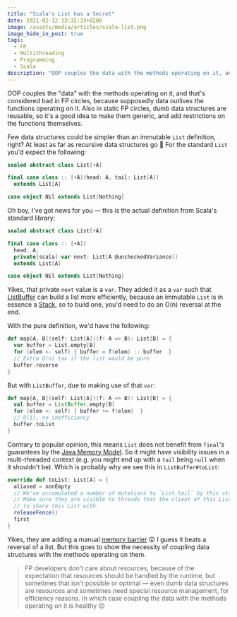 ```yaml
---
title: "Scala's List has a Secret"
date: 2021-02-12 13:32:33+0200
image: /assets/media/articles/scala-list.png
image_hide_in_post: true
tags: 
  - FP
  - Multithreading
  - Programming
  - Scala
description: "OOP couples the data with the methods operating on it, and this is considered bad in FP circles. But is it?"
---
```


OOP couples the "data" with the methods operating on it, and that's considered bad in FP circles, because supposedly data outlives the functions operating on it. Also in static FP circles, dumb data structures are reusable, so it's a good idea to make them generic, and add restrictions on the functions themselves.

Few data structures could be simpler than an immutable `List` definition, right? At least as far as recursive data structures go 🙂 For the standard `List` you'd expect the following:

```scala
sealed abstract class List[+A]

final case class :: [+A](head: A, tail: List[A])
  extends List[A]

case object Nil extends List[Nothing]
```

Oh boy, I've got news for you — this is the actual definition from Scala's standard library:

```scala
sealed abstract class List[+A]

final case class :: [+A](
  head: A, 
  private[scala] var next: List[A @uncheckedVariance]) 
  extends List[A]

case object Nil extends List[Nothing]
```

Yikes, that private `next` value is a `var`. They added it as a `var` such that [ListBuffer](https://www.scala-lang.org/api/current/scala/collection/mutable/ListBuffer.html) can build a list more efficiently, because an immutable `List` is in essence a [Stack](https://en.wikipedia.org/wiki/Stack_(abstract_data_type)), so to build one, you'd need to do an O(n) reversal at the end.

With the pure definition, we'd have the following:

```scala
def map[A, B](self: List[A])(f: A => B): List[B] = {
  var buffer = List.empty[B]
  for (elem <- self) { buffer = f(elem) :: buffer  }
  // Extra O(n) tax if the list would be pure
  buffer.reverse
}
```

But with `ListBuffer`, due to making use of that `var`:

```scala
def map[A, B](self: List[A])(f: A => B): List[B] = {
  val buffer = ListBuffer.empty[B]
  for (elem <- self) { buffer += f(elem)  }
  // O(1), no inefficiency
  buffer.toList
}
```

Contrary to popular opinion, this means `List` does not benefit from `final`'s guarantees by the [Java Memory Model](https://en.wikipedia.org/wiki/Java_memory_model). So it might have visibility issues in a multi-threaded context (e.g. you might end up with a `tail` being `null` when it shouldn't be). Which is probably why we see this in `ListBuffer#toList`:

```scala
override def toList: List[A] = {
  aliased = nonEmpty
  // We've accumulated a number of mutations to `List.tail` by this stage.
  // Make sure they are visible to threads that the client of this ListBuffer might be about
  // to share this List with.
  releaseFence()
  first
}
```

Yikes, they are adding a manual [memory barrier](https://en.wikipedia.org/wiki/Memory_barrier) 😲 I guess it beats a reversal of a list. But this goes to show the necessity of coupling data structures with the methods operating on them.

> FP developers don't care about resources, because of the expectation that resources should be handled by the runtime, but sometimes that isn't possible or optimal — even dumb data structures are resources and sometimes need special resource management, for efficiency reasons. In which case coupling the data with the methods operating on it is healthy 😉
